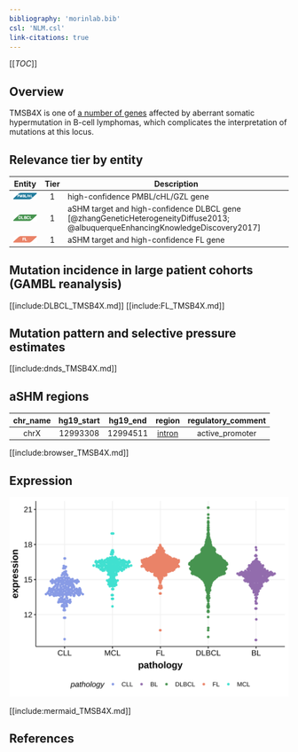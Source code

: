 ```yaml
---
bibliography: 'morinlab.bib'
csl: 'NLM.csl'
link-citations: true
---
```

[[_TOC_]]

## Overview
TMSB4X is one of [a number of genes](https://github.com/morinlab/LLMPP/wiki/ashm) affected by aberrant somatic hypermutation in B-cell lymphomas, which complicates the interpretation of mutations at this locus.



## Relevance tier by entity

|Entity|Tier|Description                           |
|:------:|:----:|--------------------------------------|
|![PMBL](images/icons/PMBL_tier1.png)|1|high-confidence PMBL/cHL/GZL gene|
|![DLBCL](images/icons/DLBCL_tier1.png) |1 | aSHM target and high-confidence DLBCL gene            [@zhangGeneticHeterogeneityDiffuse2013; @albuquerqueEnhancingKnowledgeDiscovery2017]|
|![FL](images/icons/FL_tier1.png)    |1| aSHM target and high-confidence FL gene               |

## Mutation incidence in large patient cohorts (GAMBL reanalysis)

[[include:DLBCL_TMSB4X.md]]
[[include:FL_TMSB4X.md]]

## Mutation pattern and selective pressure estimates

[[include:dnds_TMSB4X.md]]

## aSHM regions

|chr_name|hg19_start|hg19_end|region                                                                                      |regulatory_comment|
|:--------:|:----------:|:--------:|:--------------------------------------------------------------------------------------------:|:------------------:|
|chrX    |12993308  |12994511|[intron](https://genome.ucsc.edu/s/rdmorin/GAMBL%20hg19?position=chrX%3A12993308%2D12994511)|active_promoter   |



[[include:browser_TMSB4X.md]]

## Expression
![](images/gene_expression/TMSB4X_by_pathology.svg)
<!-- ORIGIN: albuquerqueEnhancingKnowledgeDiscovery2017a -->
<!-- DLBCL: albuquerqueEnhancingKnowledgeDiscovery2017a -->

[[include:mermaid_TMSB4X.md]]

## References

